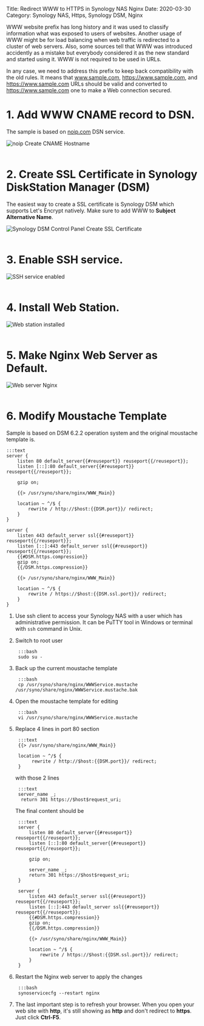 Title: Redirect WWW to HTTPS in Synology NAS Nginx
Date: 2020-03-30
Category: Synology NAS, Https, Synology DSM, Nginx

WWW website prefix has long history and it was used to classify information what was exposed to users of websites. Another usage of WWW might be for load balancing when web traffic is redirected to a cluster of web servers. Also, some sources tell that WWW was introduced accidently as a mistake but everybody considered it as the new standard and started using it. WWW is not required to be used in URLs. 

In any case, we need to address this prefix to keep back compatibility with the old rules. It means that www.sample.com, https://www.sample.com, and https://www.sample.com URLs should be valid and converted to https://www.sample.com one to make a Web connection secured.

# 1. Add WWW CNAME record to DSN.

The sample is based on [noip.com](https://www.noip.com) DSN service.

![noip Create CNAME Hostname]({static}/images/redirect-www-to-htpps-in-synology-nas-nginx/noip-create-cname-hostname.png)</br></br>

# 2. Create SSL Certificate in Synology DiskStation Manager (DSM)

The easiest way to create a SSL certificate is Synology DSM which supports Let's Encrypt natively. Make sure to add WWW to **Subject Alternative Name**.

![Synology DSM Control Panel Create SSL Certificate]({static}/images/redirect-www-to-htpps-in-synology-nas-nginx/control-panel-create-ssl-certificate.png)</br></br>

# 3. Enable SSH service.

![SSH service enabled]({static}/images/redirect-www-to-htpps-in-synology-nas-nginx/control-panel-terminal.png)</br></br>

# 4. Install Web Station.

![Web station installed]({static}/images/redirect-www-to-htpps-in-synology-nas-nginx/web-station-installed.png)</br></br>

# 5. Make Nginx Web Server as Default.

![Web server Nginx]({static}/images/redirect-www-to-htpps-in-synology-nas-nginx/web-server-nginx.png)</br></br>

# 6. Modify Moustache Template 

Sample is based on DSM 6.2.2 operation system and the original moustache template is.

    :::text
    server {
        listen 80 default_server{{#reuseport}} reuseport{{/reuseport}};
        listen [::]:80 default_server{{#reuseport}} reuseport{{/reuseport}};

        gzip on;

        {{> /usr/syno/share/nginx/WWW_Main}}

        location ~ ^/$ {
            rewrite / http://$host:{{DSM.port}}/ redirect;
        }
    }

    server {
        listen 443 default_server ssl{{#reuseport}} reuseport{{/reuseport}};
        listen [::]:443 default_server ssl{{#reuseport}} reuseport{{/reuseport}};
        {{#DSM.https.compression}}
        gzip on;
        {{/DSM.https.compression}}

        {{> /usr/syno/share/nginx/WWW_Main}}

        location ~ ^/$ {
            rewrite / https://$host:{{DSM.ssl.port}}/ redirect;
        }
    }

1. Use ssh client to access your Synology NAS with a user which has administrative permission. It can be PuTTY tool in Windows or terminal with `ssh` command in Unix. 

2. Switch to root user

        :::bash
        sudo su -

3. Back up the current moustache template

        :::bash
        cp /usr/syno/share/nginx/WWWService.mustache /usr/syno/share/nginx/WWWService.mustache.bak

4. Open the moustache template for editing

        :::bash
        vi /usr/syno/share/nginx/WWWService.mustache

5. Replace 4 lines in port 80 section

        :::text
        {{> /usr/syno/share/nginx/WWW_Main}}

        location ~ ^/$ {
             rewrite / http://$host:{{DSM.port}}/ redirect;
        }

    with those 2 lines

        :::text
        server_name _;
         return 301 https://$host$request_uri;

    The final content should be

        :::text
        server {
            listen 80 default_server{{#reuseport}} reuseport{{/reuseport}};
            listen [::]:80 default_server{{#reuseport}} reuseport{{/reuseport}};

            gzip on;

            server_name _;
            return 301 https://$host$request_uri;
        }

        server {
            listen 443 default_server ssl{{#reuseport}} reuseport{{/reuseport}};
            listen [::]:443 default_server ssl{{#reuseport}} reuseport{{/reuseport}};
            {{#DSM.https.compression}}
            gzip on;
            {{/DSM.https.compression}}

            {{> /usr/syno/share/nginx/WWW_Main}}

            location ~ ^/$ {
                rewrite / https://$host:{{DSM.ssl.port}}/ redirect;
            }
        }

6. Restart the Nginx web server to apply the changes

        :::bash
        synoservicecfg --restart nginx

7. The last important step is to refresh your browser. When you open your web site with **http**, it's still showing as **http** and don't redirect to **https**. Just click **Ctrl-F5**.

